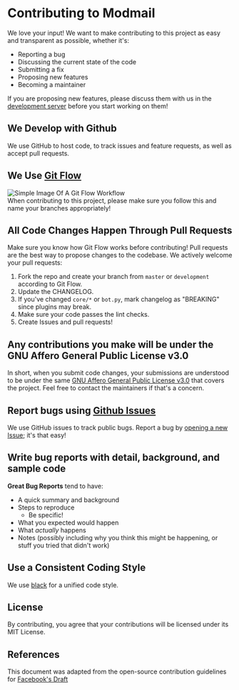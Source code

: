 # Contributing to Modmail

We love your input! We want to make contributing to this project as easy and transparent as possible, whether it's:

- Reporting a bug
- Discussing the current state of the code
- Submitting a fix
- Proposing new features
- Becoming a maintainer

If you are proposing new features, please discuss them with us in the [development server](https://discord.gg/zKtbfxPshj) before you start working on them!

## We Develop with Github
We use GitHub to host code, to track issues and feature requests, as well as accept pull requests.

## We Use [Git Flow](https://atlassian.com/git/tutorials/comparing-workflows/gitflow-workflow)
![Simple Image Of A Git Flow Workflow](https://nvie.com/img/hotfix-branches@2x.png)  
When contributing to this project, please make sure you follow this and name your branches appropriately! 

## All Code Changes Happen Through Pull Requests
Make sure you know how Git Flow works before contributing! 
Pull requests are the best way to propose changes to the codebase. We actively welcome your pull requests:

1. Fork the repo and create your branch from `master` or `development` according to Git Flow.
2. Update the CHANGELOG.
3. If you've changed `core/*` or `bot.py`, mark changelog as "BREAKING" since plugins may break.
4. Make sure your code passes the lint checks.
5. Create Issues and pull requests!

## Any contributions you make will be under the GNU Affero General Public License v3.0
In short, when you submit code changes, your submissions are understood to be under the same [GNU Affero General Public License v3.0](https://www.gnu.org/licenses/agpl-3.0.en.html) that covers the project. Feel free to contact the maintainers if that's a concern.

## Report bugs using [Github Issues](https://github.com/kyb3r/modmail/issues)
We use GitHub issues to track public bugs. Report a bug by [opening a new Issue](https://github.com/kyb3r/modmail/issues/new); it's that easy!

## Write bug reports with detail, background, and sample code
**Great Bug Reports** tend to have:

- A quick summary and background
- Steps to reproduce
  - Be specific!
- What you expected would happen
- What *actually* happens
- Notes (possibly including why you think this might be happening, or stuff you tried that didn't work)


## Use a Consistent Coding Style
We use [black](https://github.com/python/black) for a unified code style.

## License
By contributing, you agree that your contributions will be licensed under its MIT License.

## References
This document was adapted from the open-source contribution guidelines for [Facebook's Draft](https://github.com/facebook/draft-js/blob/a9316a723f9e918afde44dea68b5f9f39b7d9b00/CONTRIBUTING.md)
